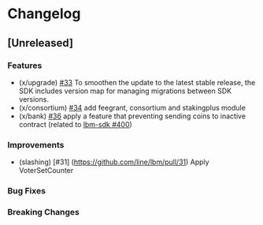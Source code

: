 <!--
Guiding Principles:

Changelogs are for humans, not machines.
There should be an entry for every single version.
The same types of changes should be grouped.
Versions and sections should be linkable.
The latest version comes first.
The release date of each version is displayed.
Mention whether you follow Semantic Versioning.

Usage:

Change log entries are to be added to the Unreleased section under the
appropriate stanza (see below). Each entry should ideally include a tag and
the Github issue reference in the following format:

* (<tag>) \#<issue-number> message

The issue numbers will later be link-ified during the release process so you do
not have to worry about including a link manually, but you can if you wish.

Types of changes (Stanzas):

"Features" for new features.
"Improvements" for changes in existing functionality.
"Deprecated" for soon-to-be removed features.
"Bug Fixes" for any bug fixes.
"Client Breaking" for breaking CLI commands and REST routes.
"State Machine Breaking" for breaking the AppState

Ref: https://keepachangelog.com/en/1.0.0/
-->

# Changelog

## [Unreleased]

### Features
* (x/upgrade) [\#33](https://github.com/line/lbm/pull/33) To smoothen the update to the latest stable release, the SDK includes version map for managing migrations between SDK versions.
* (x/consortium) [\#34](https://github.com/line/lbm/pull/34) add feegrant, consortium and stakingplus module
* (x/bank) [\#36](https://github.com/line/lbm/pull/36) apply a feature that preventing sending coins to inactive contract (related to [lbm-sdk #400](https://github.com/line/lbm-sdk/pull/400))

### Improvements
* (slashing) [\#31] (https://github.com/line/lbm/pull/31) Apply VoterSetCounter

### Bug Fixes

### Breaking Changes
